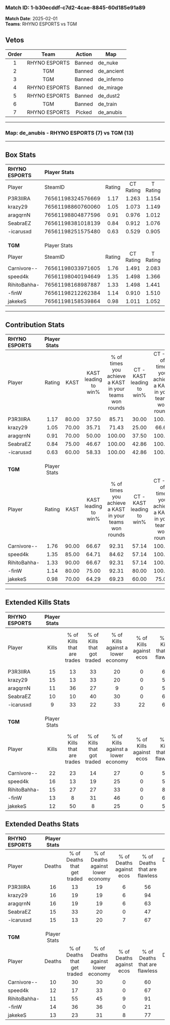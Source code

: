 ### Match ID: 1-b30ecddf-c7d2-4cae-8845-60d185e91a89  
**Match Date**: 2025-02-01  
**Teams**: RHYNO ESPORTS vs TGM  

## Vetos  

| Order | Team | Action | Map |
| :---: | :--: | :----: | --- |
| 1 | RHYNO ESPORTS | Banned | de_nuke |
| 2 | TGM | Banned | de_ancient |
| 3 | TGM | Banned | de_inferno |
| 4 | RHYNO ESPORTS | Banned | de_mirage |
| 5 | RHYNO ESPORTS | Banned | de_dust2 |
| 6 | TGM | Banned | de_train |
| 7 | RHYNO ESPORTS | Picked | de_anubis |

---  

### **Map**: de_anubis - RHYNO ESPORTS (7) vs TGM (13)  
---  

## Box Stats  

| **RHYNO ESPORTS** | Player Stats      |        |           |          |       |       |       |         |        |      |     |
| :- | :- | :-: | :-: | :-: | :-: | :-: | :-: | :-: | :-: | :-: | :-: |
| Player            | SteamID           | Rating | CT Rating | T Rating | KAST  |  ADR  | Kills | Assists | Deaths | K/D  | HS% |
| P3R3IIRA          | 76561198324576669 |  1.17  |   1.263   |  1.154   | 80.00 | 82.4  |  15   |    7    |   16   | 0.94 | 40  |
| krazy29           | 76561198860760060 |  1.05  |   1.073   |  1.149   | 70.00 | 73.3  |  15   |    4    |   16   | 0.94 | 46  |
| aragqrnN          | 76561198804877596 |  0.91  |   0.976   |  1.012   | 70.00 | 74.5  |  11   |   10    |   16   | 0.69 | 45  |
| SeabraEZ          | 76561198381018139 |  0.84  |   0.912   |  1.076   | 75.00 | 58.8  |  10   |    3    |   15   | 0.67 | 40  |
| -icarusxd         | 76561198251575480 |  0.63  |   0.529   |  0.905   | 60.00 | 39.7  |   9   |    2    |   15   | 0.60 | 22  |
|                   |                   |        |           |          |       |       |       |         |        |      |     |
|                   |                   |        |           |          |       |       |       |         |        |      |     |
|                   |                   |        |           |          |       |       |       |         |        |      |     |
| **TGM**           | Player Stats      |        |           |          |       |       |       |         |        |      |     |
| Player            | SteamID           | Rating | CT Rating | T Rating | KAST  |  ADR  | Kills | Assists | Deaths | K/D  | HS% |
| Carnivore--       | 76561198033971605 |  1.76  |   1.491   |  2.083   | 90.00 | 110.0 |  22   |    2    |   10   | 2.20 | 68  |
| speed4k           | 76561198040194649 |  1.35  |   1.498   |  1.366   | 85.00 | 86.7  |  16   |    4    |   12   | 1.33 | 37  |
| RihitoBahha-      | 76561198168987887 |  1.33  |   1.498   |  1.441   | 90.00 | 75.6  |  15   |    3    |   11   | 1.36 | 46  |
| -finW             | 76561198212262384 |  1.14  |   0.910   |  1.510   | 80.00 | 82.0  |  13   |    8    |   14   | 0.93 | 53  |
| jakekeS           | 76561198158539864 |  0.98  |   1.011   |  1.052   | 70.00 | 63.4  |  12   |    7    |   13   | 0.92 | 25  |
---  

## Contribution Stats  

| **RHYNO ESPORTS** | Player Stats |       |                      |                                                        |                           |                                                             |                          |                                                            |
| :- | :-: | :-: | :-: | :-: | :-: | :-: | :-: | :-: |
| Player            |    Rating    | KAST  | KAST leading to win% | % of times you achieve a KAST in your teams won rounds | CT - KAST leading to win% | CT - % of times you achieve a KAST in your teams won rounds | T - KAST leading to win% | T - % of times you achieve a KAST in your teams won rounds |
| P3R3IIRA          |     1.17     | 80.00 |        37.50         |                         85.71                          |           30.00           |                           100.00                            |          50.00           |                           75.00                            |
| krazy29           |     1.05     | 70.00 |        35.71         |                         71.43                          |           25.00           |                            66.67                            |          50.00           |                           75.00                            |
| aragqrnN          |     0.91     | 70.00 |        50.00         |                         100.00                         |           37.50           |                           100.00                            |          66.67           |                           100.00                           |
| SeabraEZ          |     0.84     | 75.00 |        46.67         |                         100.00                         |           42.86           |                           100.00                            |          50.00           |                           100.00                           |
| -icarusxd         |     0.63     | 60.00 |        58.33         |                         100.00                         |           42.86           |                           100.00                            |          80.00           |                           100.00                           |
|                   |              |       |                      |                                                        |                           |                                                             |                          |                                                            |
|                   |              |       |                      |                                                        |                           |                                                             |                          |                                                            |
|                   |              |       |                      |                                                        |                           |                                                             |                          |                                                            |
| **TGM**           | Player Stats |       |                      |                                                        |                           |                                                             |                          |                                                            |
| Player            |    Rating    | KAST  | KAST leading to win% | % of times you achieve a KAST in your teams won rounds | CT - KAST leading to win% | CT - % of times you achieve a KAST in your teams won rounds | T - KAST leading to win% | T - % of times you achieve a KAST in your teams won rounds |
| Carnivore--       |     1.76     | 90.00 |        66.67         |                         92.31                          |           57.14           |                           100.00                            |          72.73           |                           88.89                            |
| speed4k           |     1.35     | 85.00 |        64.71         |                         84.62                          |           57.14           |                           100.00                            |          70.00           |                           77.78                            |
| RihitoBahha-      |     1.33     | 90.00 |        66.67         |                         92.31                          |           57.14           |                           100.00                            |          72.73           |                           88.89                            |
| -finW             |     1.14     | 80.00 |        75.00         |                         92.31                          |           80.00           |                           100.00                            |          72.73           |                           88.89                            |
| jakekeS           |     0.98     | 70.00 |        64.29         |                         69.23                          |           60.00           |                            75.00                            |          66.67           |                           66.67                            |
---  

## Extended Kills Stats  

| **RHYNO ESPORTS** | Player Stats |                            |                            |                                    |                         |                              |                                 |                                       |                    |           |
| :- | :-: | :-: | :-: | :-: | :-: | :-: | :-: | :-: | :-: | :-: |
| Player            |    Kills     | % of Kills that are trades | % of Kills that got traded | % of Kills against a lower economy | % of Kills against ecos | % of Kills that are flawless | % of Kills that are close duels | % of Kills that are assisted by flash | Pistol Round Kills | AWP Kills |
| P3R3IIRA          |      15      |             13             |             33             |                 20                 |            0            |              60              |               13                |                   0                   |         0          |     1     |
| krazy29           |      15      |             13             |             33             |                 20                 |            0            |              53              |                0                |                   0                   |         4          |     2     |
| aragqrnN          |      11      |             36             |             27             |                 9                  |            0            |              55              |               18                |                   9                   |         0          |     1     |
| SeabraEZ          |      10      |             10             |             40             |                 30                 |            0            |              60              |                0                |                  20                   |         0          |     0     |
| -icarusxd         |      9       |             33             |             22             |                 33                 |           22            |              67              |               11                |                  11                   |         0          |     1     |
|                   |              |                            |                            |                                    |                         |                              |                                 |                                       |                    |           |
|                   |              |                            |                            |                                    |                         |                              |                                 |                                       |                    |           |
|                   |              |                            |                            |                                    |                         |                              |                                 |                                       |                    |           |
| **TGM**           | Player Stats |                            |                            |                                    |                         |                              |                                 |                                       |                    |           |
| Player            |    Kills     | % of Kills that are trades | % of Kills that got traded | % of Kills against a lower economy | % of Kills against ecos | % of Kills that are flawless | % of Kills that are close duels | % of Kills that are assisted by flash | Pistol Round Kills | AWP Kills |
| Carnivore--       |      22      |             23             |             14             |                 27                 |            0            |              59              |                9                |                   0                   |         0          |     1     |
| speed4k           |      16      |             13             |             19             |                 25                 |            0            |              56              |               13                |                   0                   |         6          |     3     |
| RihitoBahha-      |      15      |             27             |             27             |                 33                 |            0            |              80              |                7                |                   0                   |         0          |     0     |
| -finW             |      13      |             8              |             31             |                 46                 |            0            |              69              |                0                |                   0                   |         0          |     1     |
| jakekeS           |      12      |             50             |             8              |                 25                 |            0            |              58              |                8                |                   8                   |         0          |     1     |
## Extended Deaths Stats  

| **RHYNO ESPORTS** | Player Stats |                             |                                   |                          |                               |                            |                           |               |
| :- | :-: | :-: | :-: | :-: | :-: | :-: | :-: | :-: |
| Player            |    Deaths    | % of Deaths that get traded | % of Deaths against lower economy | % of Deaths against ecos | % of Deaths that are flawless | % of Deaths that are close | % of Deaths while blinded | Deaths to AWP |
| P3R3IIRA          |      16      |             13              |                19                 |            6             |              56               |             13             |             0             |       0       |
| krazy29           |      16      |             19              |                19                 |            6             |              94               |             0              |             6             |       4       |
| aragqrnN          |      16      |             19              |                19                 |            6             |              63               |             13             |             0             |       0       |
| SeabraEZ          |      15      |             33              |                20                 |            0             |              47               |             7              |             0             |       0       |
| -icarusxd         |      15      |             13              |                20                 |            7             |              67               |             7              |             0             |       2       |
|                   |              |                             |                                   |                          |                               |                            |                           |               |
|                   |              |                             |                                   |                          |                               |                            |                           |               |
|                   |              |                             |                                   |                          |                               |                            |                           |               |
| **TGM**           | Player Stats |                             |                                   |                          |                               |                            |                           |               |
| Player            |    Deaths    | % of Deaths that get traded | % of Deaths against lower economy | % of Deaths against ecos | % of Deaths that are flawless | % of Deaths that are close | % of Deaths while blinded | Deaths to AWP |
| Carnivore--       |      10      |             30              |                30                 |            0             |              60               |             10             |             0             |       1       |
| speed4k           |      12      |             17              |                33                 |            0             |              67               |             17             |            17             |       0       |
| RihitoBahha-      |      11      |             55              |                45                 |            9             |              91               |             0              |             0             |       1       |
| -finW             |      14      |             36              |                36                 |            0             |              21               |             7              |            14             |       1       |
| jakekeS           |      13      |             23              |                31                 |            8             |              77               |             8              |             0             |       1       |
